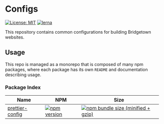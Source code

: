 [comment]: # (NOTE: This file is generated and should not be modify directly. Update `templates/ROOT_README.hbs.md` instead)

# Configs

[![License: MIT](https://img.shields.io/badge/License-MIT-green.svg)](LICENSE.md)
[![lerna](https://img.shields.io/badge/maintained%20with-lerna-cc00ff.svg)](https://lernajs.io/)

This repository contains common configurations for building Bridgetown websites.

## Usage

This repo is managed as a monorepo that is composed of many npm packages, where each package has its own `README` and documentation describing usage.

### Package Index

| Name | NPM | Size |
| ---- | --- | ---- |
| [prettier-config](packages/prettier-config) | [![npm version](https://badge.fury.io/js/%40btrb%2Fprettier-config.svg)](https://badge.fury.io/js/%40btrb%2Fprettier-config) | [![npm bundle size (minified + gzip)](https://img.shields.io/bundlephobia/minzip/@btrb/prettier-config.svg)](https://img.shields.io/bundlephobia/minzip/@btrb/prettier-config.svg) |
